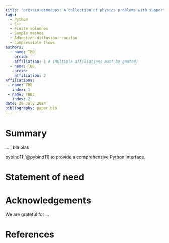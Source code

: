 ```yaml
---
title: 'pressio-demoapps: A collection of physics problems with support for sample meshes and exact Jacobians'
tags:
  - Python
  - C++
  - Finite volumnes
  - Sample meshes
  - Advection-diffusion-reaction
  - Compressible flows
authors:
  - name: TBD
    orcid: 
    affiliation: 1 # (Multiple affiliations must be quoted)
  - name: TBD
    orcid: 
    affiliation: 2
affiliations:
 - name: TBD
   index: 1
 - name: TBD2
   index: 2
date: 29 July 2024
bibliography: paper.bib
---
```


# Summary

... , bla blas

pybind11 [@pybind11] to provide a comprehensive Python interface. 

# Statement of need


# Acknowledgements

We are grateful for ...

# References
